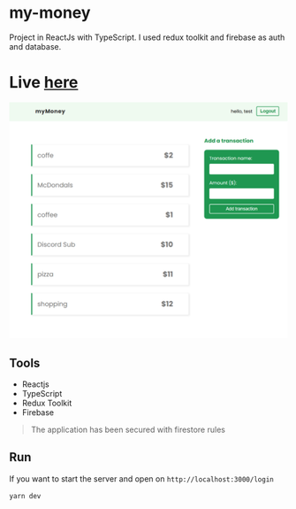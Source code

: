 # my-money
Project in ReactJs with TypeScript. I used redux toolkit and firebase as auth and database.

# Live [here](https://my-money.herokuapp.com/login)

![](https://github.com/petitoff/my-money/blob/master/docs/home-page.png)

## Tools
- Reactjs
- TypeScript
- Redux Toolkit
- Firebase

> The application has been secured with firestore rules

## Run
If you want to start the server and open on `http://localhost:3000/login`
```
yarn dev
```
